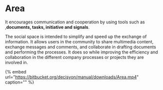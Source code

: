 # Area

It encourages communication and cooperation by using tools such as ,**documents, tasks, initiative and signals**.

The social space is intended to simplify and speed up the exchange of information. It allows users in the community to share multimedia content, exchange messages and comments, and collaborate in drafting documents and performing the processes. It does so while improving the efficiency and collaboration in the different company processes or projects they are involved in.

{% embed url="https://bitbucket.org/decisyon/manual/downloads/Area.mp4" caption="" %}

